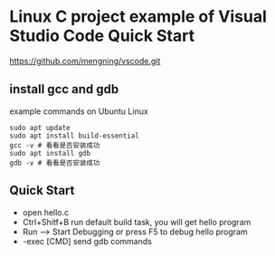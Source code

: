 # Linux C project example of Visual Studio Code Quick Start

https://github.com/mengning/vscode.git
## install gcc and gdb

example commands on Ubuntu Linux
```
sudo apt update
sudo apt install build-essential
gcc -v # 看看是否安装成功
sudo apt install gdb
gdb -v # 看看是否安装成功
```
## Quick Start

* open hello.c
* Ctrl+Shitf+B run default build task, you will get hello program
* Run --> Start Debugging or press F5 to debug hello program
* -exec [CMD] send gdb commands
